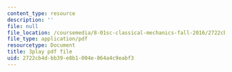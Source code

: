 ```yaml
---
content_type: resource
description: ''
file: null
file_location: /coursemedia/8-01sc-classical-mechanics-fall-2016/2722cb4dbb39e8b1004e864a4c9eabf3_DSk8HTcB7x0.pdf
file_type: application/pdf
resourcetype: Document
title: 3play pdf file
uid: 2722cb4d-bb39-e8b1-004e-864a4c9eabf3
---
```

